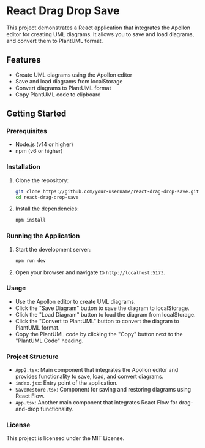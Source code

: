# React Drag Drop Save

This project demonstrates a React application that integrates the Apollon editor for creating UML diagrams. It allows you to save and load diagrams, and convert them to PlantUML format.

## Features

- Create UML diagrams using the Apollon editor
- Save and load diagrams from localStorage
- Convert diagrams to PlantUML format
- Copy PlantUML code to clipboard

## Getting Started

### Prerequisites

- Node.js (v14 or higher)
- npm (v6 or higher)

### Installation

1. Clone the repository:

   ```sh
   git clone https://github.com/your-username/react-drag-drop-save.git
   cd react-drag-drop-save
   ```

2. Install the dependencies:

   ```sh
   npm install
   ```

### Running the Application

1. Start the development server:

   ```sh
   npm run dev
   ```

2. Open your browser and navigate to `http://localhost:5173`.

### Usage

- Use the Apollon editor to create UML diagrams.
- Click the "Save Diagram" button to save the diagram to localStorage.
- Click the "Load Diagram" button to load the diagram from localStorage.
- Click the "Convert to PlantUML" button to convert the diagram to PlantUML format.
- Copy the PlantUML code by clicking the "Copy" button next to the "PlantUML Code" heading.

### Project Structure

- `App2.tsx`: Main component that integrates the Apollon editor and provides functionality to save, load, and convert diagrams.
- `index.jsx`: Entry point of the application.
- `SaveRestore.tsx`: Component for saving and restoring diagrams using React Flow.
- `App.tsx`: Another main component that integrates React Flow for drag-and-drop functionality.

### License

This project is licensed under the MIT License.
